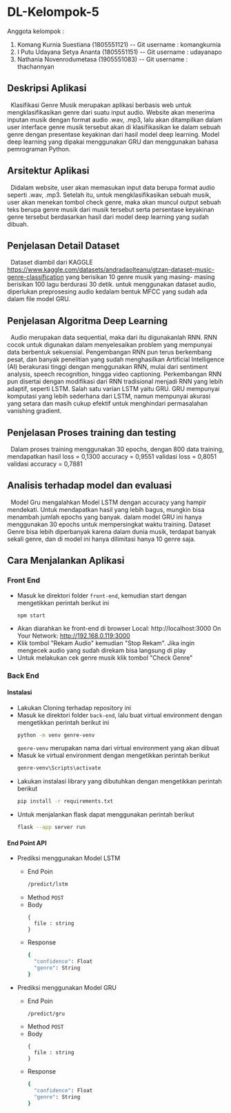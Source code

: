 # DL-Kelompok-5
Anggota kelompok :
  1. Komang Kurnia Suestiana (1805551121) -- Git username : komangkurnia
  2. I Putu Udayana Setya Ananta (1805551151) -- Git username : udayanapo
  3. Nathania Novenrodumetasa (1905551083) -- Git username : thachannyan
  
## Deskripsi Aplikasi

&nbsp; Klasifikasi Genre Musik merupakan aplikasi berbasis web untuk mengklasifikasikan genre dari suatu input audio. Website akan menerima inputan musik dengan format audio .wav, .mp3, lalu akan ditampilkan dalam user interface genre musik tersebut akan di klasifikasikan ke dalam sebuah genre dengan presentase keyakinan dari hasil model deep learning. Model deep learning yang dipakai menggunakan GRU dan menggunakan bahasa pemrograman Python.

## Arsitektur Aplikasi

&nbsp; Didalam website, user akan memasukan input data berupa format audio seperti .wav, .mp3. Setelah itu, untuk mengklasifikasikan sebuah musik, user akan menekan tombol check genre, maka akan muncul output sebuah teks berupa genre musik dari musik tersebut serta persentase keyakinan genre tersebut berdasarkan hasil dari model deep learning yang sudah dibuah.

## Penjelasan Detail Dataset

&nbsp; Dataset diambil dari KAGGLE https://www.kaggle.com/datasets/andradaolteanu/gtzan-dataset-music-genre-classification yang berisikan 10 genre musik yang masing- masing berisikan 100 lagu berdurasi 30 detik. untuk menggunakan dataset audio, diperlukan preprosesing audio kedalam bentuk MFCC yang sudah ada dalam file model GRU.

## Penjelasan Algoritma Deep Learning

&nbsp; Audio merupakan data sequential, maka dari itu digunakanlah RNN. RNN cocok untuk digunakan dalam menyelesaikan problem yang mempunyai data berbentuk sekuensial. Pengembangan RNN pun terus berkembang pesat, dan banyak penelitian yang sudah menghasilkan Artificial Intelligence (AI) berakurasi tinggi dengan menggunakan RNN, mulai dari sentiment analysis, speech recognition, hingga video captioning. Perkembangan RNN pun disertai dengan modifikasi dari RNN tradisional menjadi RNN yang lebih adaptif, seperti LSTM. Salah satu varian LSTM yaitu GRU. GRU mempunyai komputasi yang lebih sederhana dari LSTM, namun mempunyai akurasi yang setara dan masih cukup efektif untuk menghindari permasalahan vanishing gradient.

## Penjelasan Proses training dan testing

&nbsp; Dalam proses training menggunakan 30 epochs, dengan 800 data training, mendapatkan hasil loss = 0,1300 accuracy = 0,9551 validasi loss = 0,8051 validasi accuracy = 0,7881 

## Analisis terhadap model dan evaluasi

&nbsp; Model Gru mengalahkan Model LSTM dengan accuracy yang hampir mendekati. Untuk mendapatkan hasil yang lebih bagus, mungkin bisa menambah jumlah epochs yang banyak. dalam model GRU ini hanya menggunakan 30 epochs untuk mempersingkat waktu training. Dataset Genre bisa lebih diperbanyak karena dalam dunia musik, terdapat banyak sekali genre, dan di model ini hanya dilimitasi hanya 10 genre saja.

## Cara Menjalankan Aplikasi

### Front End

* Masuk ke direktori folder ```front-end```, kemudian start dengan mengetikkan perintah berikut ini
  ```bash
  npm start
  ```
* Akan diarahkan ke front-end di browser
  Local:            http://localhost:3000
  On Your Network:  http://192.168.0.119:3000
* Klik tombol "Rekam Audio" kemudian "Stop Rekam". Jika ingin mengecek audio yang sudah direkam bisa langsung di play
* Untuk melakukan cek genre musik klik tombol "Check Genre"


### Back End

#### Instalasi

* Lakukan Cloning terhadap repository ini
* Masuk ke direktori folder ```back-end```, lalu buat virtual environment dengan mengetikkan perintah berikut ini
  ``` bash 
  python -m venv genre-venv
  ``` 
    ```genre-venv``` merupakan nama dari virtual environment yang akan dibuat
* Masuk ke virtual environment dengan mengetikkan perintah berikut
  ``` bash
  genre-venv\Scripts\activate 
  ```
* Lakukan instalasi library yang dibutuhkan dengan mengetikkan perintah berikut
  ``` bash
  pip install -r requirements.txt 
  ```
* Untuk menjalankan flask dapat menggunakan perintah berikut
  ``` bash
  flask --app server run
  ```
  
 #### End Point API
  * Prediksi menggunakan Model LSTM
    - End Poin
      ```bash 
      /predict/lstm
      ```
    - Method ``` POST ```
    - Body
      ```
      {
        file : string
      }
      ```
    - Response
      ``` bash
      {
        "confidence": Float
        "genre": String
      }
      ```
      
  * Prediksi menggunakan Model GRU
    - End Poin
      ```bash 
      /predict/gru
      ```
    - Method ``` POST ```
    - Body
      ```
      {
        file : string
      }
      ```
    - Response
      ``` bash
      {
        "confidence": Float
        "genre": String
      }
      ```

